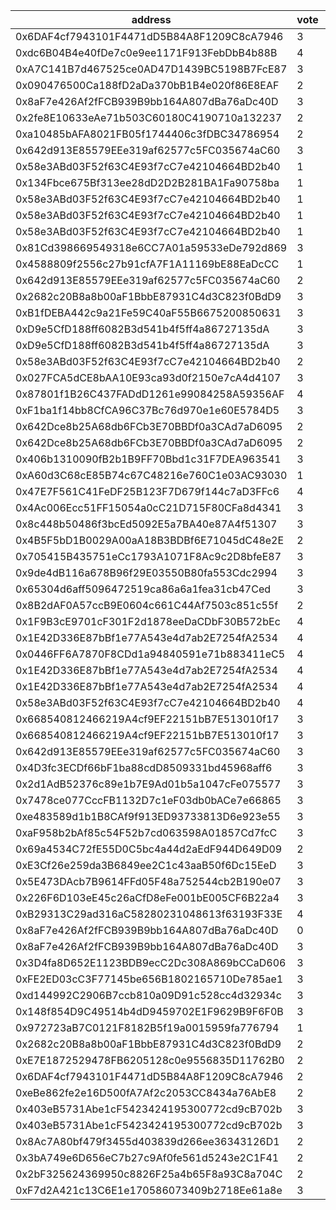 address|vote|timestamp|signature
---|---|---|---
0x6DAF4cf7943101F4471dD5B84A8F1209C8cA7946|3|1601042972|0x0a01f38e20e4bec3a128acd299fa6abbd2ec12eaff9cfb4e9410bb9f08492ceb5fa36c8a7090165de37d34b9d62a0ed9d8b6948cf582e1863b42c8d574398c4e1c
0xdc6B04B4e40fDe7c0e9ee1171F913FebDbB4b88B|4|1601043277|0x71d38d244a7d64179ae5954a64f171b745cd5dcaff382415e30be55020076465233580a596a55d793a0b4f864d38c32c69da0f6ad0fac93f9a34e790f9d81da01b
0xA7C141B7d467525ce0AD47D1439BC5198B7FcE87|3|1601043437|0x3e67a224750d6c7f1d0eea3855807ffd18f3b97dc98c1c54aa0ed03982a3366d6125fbc171d8e51d6225afbdf6da524d604b9292b840b262b2d99632918775151c
0x090476500Ca188fD2aDa370bB1B4e020f86E8EAF|2|1601043610|0x9bfb962b366737b0925d18d31723bc65cecfc68d864c10ab99e4404789734ef90fbd848e78eccd841a8cee2df9a78f6dcde84183733861c236ab04bf1afa239d1b
0x8aF7e426Af2fFCB939B9bb164A807dBa76aDc40D|3|1601043716|0x5f505b9b117c145a219b9ae4ae02633c3e97fbdbb4d44b2e593fa8abd8ac06bb517f636527d9b6ea36c96d754ea52481cc47d7b9a0b2a35335b7246eaf1d904e1c
0x2fe8E10633eAe71b503C60180C4190710a132237|2|1601044272|0x138ffe9cc86ebf30ae224a107fdd4fb9fffb16de5fdd97688e025207a0303230169130fc05530fefb51b76198fc0ef6940698ef49aa5b5791195c108b926087b1c
0xa10485bAFA8021FB05f1744406c3fDBC34786954|2|1601044489|0xa07b9d0acdee4ebb88f23e5700312e4ab1065f7869d377474d7d178c74c4dca3168888b3ba3bfc84ce660e1b290ac2ac6acdd43beed6a80ff41b42bfde7c5b151c
0x642d913E85579EEe319af62577c5FC035674aC60|3|1601044514|0xcc0182b3e0dbc381e5ff181b294d11fcf88c9cbe20e2ea4a49589429d5dfbdf51e8a1c25fec8a1270fff8eb7e0256fe8c68bbfd66fa18a87d90c0c1316e5204c1b
0x58e3ABd03F52f63C4E93f7cC7e42104664BD2b40|1|1601045122|0xcc83b5af9065a34e006b883d5324072d964fb20ce2102d3836ec137a88367a8e15afb60d0a0b7c98bb7d0ac995516881c005b66ff77e88e97290e636dcb279e51b
0x134Fbce675Bf313ee28dD2D2B281BA1Fa90758ba|1|1601045235|0x930477eb44bf8e43730f8a4c225a0d3c426c88645a571765d0bf522471b3a5201ee8a66750cfbafe3316c0318724e44e74ec1357d3cad4fbd40be92c725692d91c
0x58e3ABd03F52f63C4E93f7cC7e42104664BD2b40|1|1601045273|0x391e180170a24d3295830bdb8c1aa31ee36fea3d5e61e2a0801953330359eb5a003171fc0be78580368f558c9b3aef00f7b255eac3a18826c706e4249c6bf4ff1b
0x58e3ABd03F52f63C4E93f7cC7e42104664BD2b40|1|1601045341|0xe375d98aeaf41e3391a4c5605fce5af9df1f055ea777a2553540d070351ecd055847d3886dfebfba8bef061af951a188c216e1baec1f91121b2546003540c4a21c
0x58e3ABd03F52f63C4E93f7cC7e42104664BD2b40|1|1601045399|0xbfc30a3f13910f1e3788be4442fe17ef5a287da44bfafa9a0c5e3a0102ab91fa57704ebc829c60a8fa04f34de6ec95c06fd0cead9f571b5f3c5cb1eb8872b7661c
0x81Cd398669549318e6CC7A01a59533eDe792d869|3|1601045516|0x4067992077dbe3edada4d2796b0a3348ede733b66dd413cbc7a289e01d9b398b0e1336c601836a442801b3b65dce4ecf5d62584b998b6cf065dd8ebdf25344e51b
0x4588809f2556c27b91cfA7F1A11169bE88EaDcCC|1|1601048782|0xf5bf6be84d521a6c6718f42a2987908bbf8f043f435eff211cfef58970f65a32748aae8bf5fc973c65d7d7c53fbd411058bd93717b97ee8d6d6db66cbf32f8be1b
0x642d913E85579EEe319af62577c5FC035674aC60|2|1601050639|0x16dbb1844dd4eb08b94b40305d4d55f82e91267a12b65d76c74a0f21d6ae959835f048cce6eceeef87e24693ea98847eaa8c3b0a922849055c31bc8defbae99b1b
0x2682c20B8a8b00aF1BbbE87931C4d3C823f0BdD9|3|1601052103|0xf6101b16001523261bf6ce45d1aea100fb6f7d4bbea144773c56c60371e280263668ca74a70c7cd71d5536be689e4d1628c537b3ce1ae79e3d35716c8ed842ed1b
0xB1fDEBA442c9a21Fe59C40aF55B6675200850631|3|1601053747|0xdb99308cc98d52ecec06fb058b3644b09370ed4931c7d4f7840dfb98c355f4770d0fece9c71a38403eaf34ced1522d4a8cab1f84548d69a2ceb0da7df1fed10e1c
0xD9e5CfD188ff6082B3d541b4f5ff4a86727135dA|3|1601056693|0x77638e09eda042b0d6bd62722dfb7f956028eca9f9da44bd2329874fe4eef7ad1cd94da1d6320faca6c292ca6692326095fdf85815efa8973e5deae9ed934d941b
0xD9e5CfD188ff6082B3d541b4f5ff4a86727135dA|3|1601056771|0x62e9d5fa1c55826a92e9951694e70b9d1f042c45239ab92b379f085c720f79dc47e3d47d44a53ac0277d6e7816ada046534521adf12f2a173d8ac50786ffe4fb1b
0x58e3ABd03F52f63C4E93f7cC7e42104664BD2b40|2|1601059736|0x6952f0176876d060d2f95f94259c5954a26324937f00bcbabfa2bfd760ea55c511e41f77e3305448988719d19ecbf60fee526a87e81fb8888ef2c7a243394d521c
0x027FCA5dCE8bAA10E93ca93d0f2150e7cA4d4107|3|1601059767|0x3c60abe921cbe98e9c5a1d0689f2b33df380dd66e7d5ed648a6b7ebd3d25f2a20951d7c630d31d1632a95001a7fac7db215d5ea04273b1e755033dae1cc1884b1b
0x87801f1B26C437FADdD1261e99084258A59356AF|4|1601060847|0x7cbcbb08a52f67b6bc9d5d64be4dbf578b094bd3f84db4e2905e38da44be801a4f91a653470070512d7bb5e1a692630028aaa8f5c28ed00f9e19735ba411835c1c
0xF1ba1f14bb8CfCA96C37Bc76d970e1e60E5784D5|3|1601074002|0xdd79c7a68bdea1b13bb4597644df218c4875f2c2ee007ac53b27295e4e88f6ce52ef8dd4d287dfbba6f073980139d7c40363e2b393d119acd2ff1f6dad3f55691b
0x642Dce8b25A68db6FCb3E70BBDf0a3CAd7aD6095|2|1601074604|0xd19c6289e371a9a5bca081a2b01d4595541139080c9d0757a5e59c10c51afd4c16d88c5f6396699d47129f81bc6b4289e76c3d51a167ec8ee00873989e8401571c
0x642Dce8b25A68db6FCb3E70BBDf0a3CAd7aD6095|2|1601075076|0xf3c994ccc8452f8b9068c9160c5ad0f66de49557c1946adb1dfc739af1c8656458a516cdd109dbedc6b5179866d5bfb56e46d27626dbd962f0c8c5f0942873a71c
0x406b1310090fB2b1B9FF70Bbd1c31F7DEA963541|3|1601077548|0x5982f32ea713f20e1e3d550b2d42a1c7cd16efc5003a27c1e57130bbac89cfce3f767e1bacd6fe9d7aacfa2490d39e57f69544c259bafbf50b485ada9df634801c
0xA60d3C68cE85B74c67C48216e760C1e03AC93030|1|1601079527|0x2214703c5c10e33dd23fb9cb408d8514ba69ac907e0ba3cb6ef91b03d6cea92e4f0dc2ac8acbd8e63b9247635c3575a5190a1fcc26cf188d6520c942cb51094f1b
0x47E7F561C41FeDF25B123F7D679f144c7aD3FFc6|4|1601079821|0x03abfeb7f518c0225aab12c476df0f53f9e1f5cf5f7dba6a7b22cd3e3e815eec63329197dcc3b05a7cf3a01013918582d8e4cd7656772b0bbf406fe93e5b962e1c
0x4Ac006Ecc51FF15054a0cC21D715F80CFa8d4341|3|1601086073|0x67f6d52336472322800a411d0a390f52db68817b57ba399d4bcc79ec9473161f5e8de05517c6af3712a645965deab3b35488e932c755b14c11f125d38fcff3d11c
0x8c448b50486f3bcEd5092E5a7BA40e87A4f51307|3|1601092209|0x53d6875f7f1cace998bc87815a550045cf306b630ce5fc20cae10c95995634a8791c1cdfac954e30a6ad011ea156493bc8960b41c86ab4e5e36f7a1359a7fd431b
0x4B5F5bD1B0029A00aA18B3BDBf6E71045dC48e2E|2|1601099596|0x1b7e129c5a3518e19fd2b87e1314e017919dcb0ae0e9cbd608f144af930b40a37a460fa304bb8abd107db2089094878e11a4090995d99870dd10a2384c5f66f41b
0x705415B435751eCc1793A1071F8Ac9c2D8bfeE87|3|1601101339|0xfdef340461fbcfa6c3ab0ff0f05f935ce30af91f217b0e9712ed0e8bef2ed4c55103eff370a57efe85caf133b160498b54fba3ee1b8fc9e733a24120909a75da1b
0x9de4dB116a678B96f29E03550B80fa553Cdc2994|3|1601106392|0x3098c3cc30e5120670bc47ddaafd3c248676575636c949e12c29c7aeff004e663327a21898275d48f557ff3abe3a324ec76e2c9f457b2207e1f463ae8eb439c11c
0x65304d6aff5096472519ca86a6a1fea31cb47Ced|3|1601108428|0x214256d1405a972ef0ed034371ae75dade6ebdb156be5e3d4dd9804f3c3eda944ae37a95387969bae6ff87140b33a9e6a60fdac1f1fd36b2c792dd248ecc1f071b
0x8B2dAF0A57ccB9E0604c661C44Af7503c851c55f|2|1601110161|0x46883fbd65e28bb8258ae2a9811ea63be52d49ae4df2339125211fe387c01fd1185c0a845f72a43f31f7b543a4cdb3588fbc45a2ef271d1e0935bb3f50eef3121b
0x1F9B3cE9701cF301F2d1878eeDaCDbF30B572bEc|4|1601111792|0xac9e3633f6d8d6b4aa197b8e23fec461528cce6766db50cf4be4eebe78cb6c2525bba902dc4ac4acba28c06afec6077bdd5fe81cefe774e9b6afa8ff8d2dea3a1c
0x1E42D336E87bBf1e77A543e4d7ab2E7254fA2534|4|1601119300|0x6aabdff884b2b0e39d05ed06b0785f18a5faf017820977a4cbe45370401efe5c13591156a984c7d2eebb13937e84b50ce71053bb2c1a2f81a9392c3985ceab231c
0x0446FF6A7870F8CDd1a94840591e71b883411eC5|4|1601119369|0x4f554b201aa91735025bff1bf4785edebd73ea185aee157201165253afe9b6e123c1feb746c9ea2d99cf4fc936f4253970ff0297388ab087e5c285763e6994a31c
0x1E42D336E87bBf1e77A543e4d7ab2E7254fA2534|4|1601119444|0x828ee0c5087faa23878b9b40708f15745dbd2919ea96a7207bd6c69e3951e5731b0a359dcff0ca8ab522e9454c343dc55356491d2a153c0bfc59ba9d8085db941c
0x1E42D336E87bBf1e77A543e4d7ab2E7254fA2534|4|1601119557|0x6aabd52831326cede6028413d658a568ae4c06dfe5596e6bca848a737284f278706917b06ab25063cb6b3e6af733b6e8ac1aa77d767b928c63b1e6d9806ee8bd1c
0x58e3ABd03F52f63C4E93f7cC7e42104664BD2b40|4|1601119637|0x3dfedf9252961dd2112511fbd5838fd5db590675e0a0f3a9d5b8283b381fd3cc42607547cf458c6799b5ae11c569a1c3203a151544744b247e440b1edfe660511b
0x668540812466219A4cf9EF22151bB7E513010f17|3|1601120686|0x5e92ff8000967c1322411f2eb5bc02b1ade4899a0dc416b739c514867a7eb5bb068adb3483e76969d01663f9af3ca0b35da1bcc4bdac1e2471c2ed3fea3488bb1b
0x668540812466219A4cf9EF22151bB7E513010f17|3|1601121419|0x51be67631b1c9e68f7e432a5bbceb2382216707799edd0f4c269d2694fde076106966cfefaaa0a993769d1c1b1591324b86fdacfcb4c3754111d58439216d1271c
0x642d913E85579EEe319af62577c5FC035674aC60|3|1601125259|0x30a2bed0c87a9faa008c34009ce18d05a78755f98896f721da3a2b422abdf4f95a7a437e9fb8a805fc7ef13ecd2e88a8eb4a10b098f879d02d2125962ce529b01b
0x4D3fc3ECDf66bF1ba88cdD8509331bd45968aff6|3|1601130194|0xb138b491d5bda9f617e28a416b13b8675a5824b0f039a540fc60274cb3437ca665b563c60a74cac908518af254b936be2ce92b2729e432ea80388dfeaa56a6f51b
0x2d1AdB52376c89e1b7E9Ad01b5a1047cFe075577|3|1601130484|0x9c75e9e4c642c743dd692b6682cddfa7715c02da6d51e81b338670b78681b21926801fb7a010c04d8b3818ab8ee0aa2ecaa17be4c5166945a2a7caea8483492b1b
0x7478ce077CccFB1132D7c1eF03db0bACe7e66865|3|1601132704|0xece8b3f4e7c4842cfa1a6483b33f13e0a57b3642fd10e7df06f7ffb7d9d2a21e5e2d109aef133857b76422e947e567948bb89ad0fb974f7a9473e0e1a1b93b841b
0xe483589d1b1B8CAf9f913ED93733813D6e923e55|3|1601139071|0x4d1acd9bbf6b8e8586c20555aa493746754732bbf73e57d713e36506f7048a61674ef9174057fdf2d7a3897a76396cff079020e1b1e1bd0d7c57d962d44722451c
0xaF958b2bAf85c54F52b7cd063598A01857Cd7fcC|3|1601140079|0xeeb1c7c2ee9f919528ce1d20bfa3ae7f3d22a1bb271e9e1d99b1688c294b51375ae9118037aa34a1e661ff22149ff3c83b1d1f6670eaf64cb818eb9ac1e860921b
0x69a4534C72fE55D0C5bc4a44d2aEdF944D649D09|2|1601147670|0x33f9c1c4ad1e4d5e0914af67aed2104de43faad54034a2750731dd73971dc6f83cd550ef958bbb885edff7d11bf63e904102d1c66bcbe47f00e04841af29bb761b
0xE3Cf26e259da3B6849ee2C1c43aaB50f6Dc15EeD|3|1601160164|0x535c21f2b1e15a8d74519454e785c6c67b20f4bcadcfb9019ae7ef2ac9c9c7fb67a091a1b376637ec5ebccc5962c1165452323bdb561292e36f1b653152cb4aa1c
0x5E473DAcb7B9614FFd05F48a752544cb2B190e07|3|1601177726|0x7ffedc6ccad19b7392667909a3000da7662021d2b6cfe14b1392e073550a76a4266879fd904e7aae241c83d1a620188550ae3819e7fb2691093eec927bc8dd861c
0x226F6D103eE45c26aCfD8eFe001bE005CF6B22a4|3|1601186325|0xef55721eb6841e0c42e1bcb062c7d709e6066cffc5d039e3bb0d5cd0bec9f8e86d1951dcd79563aae53f07b5a3e3f5368c79dd49833a2f3338a89f24266c80931c
0xB29313C29ad316aC58280231048613f63193F33E|4|1601189811|0x0cf4a3147fa444f41f13341c9871a7e148a3c7a0c7087be2e57e6e7c442984a37e8fc3087b0759e8da3955ee38efa4369cfbc0d92e053d70bd513ba68e04396d1b
0x8aF7e426Af2fFCB939B9bb164A807dBa76aDc40D|0|1601201642|0x0b87c076fe48bba6bdb3be05a8883934fb217e21cb006a18a2345d683a64226905927f8fb478f6fa454f509f96aa57d90ceca81f075451f2c85f9633655a33161b
0x8aF7e426Af2fFCB939B9bb164A807dBa76aDc40D|3|1601202279|0x071477e81146a6e140c6b530ba227eaa8cb9460366960bda094640fb25f4e1f70b2ca5ac5f25653efbf5302d238ac6b74a6dc3e2b028f9950b04166baae3618d1c
0x3D4fa8D652E1123BDB9ecC2Dc308A869bCCaD606|3|1601207931|0x27fc9a8e3ce08f1e827e776682b3b02a13f0131d4cfee367d8e064b6f5dbc3f815c6e3c7059f659cfc843f647479e769a3790a7468f159905973785c4ad53c371c
0xFE2ED03cC3F77145be656B1802165710De785ae1|3|1601208489|0xe1a603f617d128b57051874e2911a4ee3e4013a097c8f8c2c9dcd6ae60b4d32f0eb685af1f3964b457d3be9cf55d16af511cdb9c10b8d0e995a4d52f1c13da621b
0xd144992C2906B7ccb810a09D91c528cc4d32934c|3|1601215504|0xe28b3241f694083f816e3f49c8a652b575f65429ee22d04c1073d7f0bbf00e1b3c6b9fee11183b63fce0977c1d553b51d268f606dce59b7837a1fe8f6e6317b61b
0x148f854D9C49514b4dD9459702E1F9629B9F6F0B|3|1601216251|0xea01057c1b5c49da5eadfabea20746c497bc790f8bbc40d0a4b092bb92aa436517074954fb5ae12c08865b68306ac0ea493c76d45eb59a9cfcbc219a230db48c1b
0x972723aB7C0121F8182B5f19a0015959fa776794|1|1601272597|0x5524abedac86f919eccf5250a3e9d948de9b8f8025fd326a9caf8f81aced3449758464d0ba7020ee7176e575337004bff2c9c38545ac25ba5863db99b649c7b21c
0x2682c20B8a8b00aF1BbbE87931C4d3C823f0BdD9|2|1601278430|0x10027e1731186c7e89b4cf8feaf27104ce01ab28860f3658592ecdf93c184e505422eb16824b23e4ac5e9dd4218d68042822b37e6297a24ed7a4e6beebe0cafb1b
0xE7E1872529478FB6205128c0e9556835D11762B0|2|1601278521|0xfb32fd9ac194a9236117dfea6b74a3abbf0eba2ffc7bb482a4d836e14c61e9cf367539816d3dfa8468e66ca15d794d79b25ec3f9cfc781f2ea39c25203c864e81c
0x6DAF4cf7943101F4471dD5B84A8F1209C8cA7946|2|1601279027|0x0350596ec4edc8b734013df50b84da03720513f94aa0bb41126ffe2b0b363ef26fb32b98873e057170095d10a583dc0eb424be2c97bac3b0dc95b4eb9a3b1cb51b
0xeBe862fe2e16D500fA7Af2c2053CC8434a76AbE8|2|1601283537|0xe94c34400ff22af029d1770819cba0ad2f313ff75f2f5a27d3522f5197d0ccad6fd3b0f68f3e1b5f73566bb805f212cdb0cd82678b26e3d752f23c059a9bb35a1b
0x403eB5731Abe1cF5423424195300772cd9cB702b|3|1601288774|0xb0f29cbb5b2cc38d71053d908cb7c3133182a35ff693bcaf9d29d73f5ac6b75e12c8655fddc96b81caed8d28616e276199cf3ece6ef0ece3ee83cf5fa5f8ab731c
0x403eB5731Abe1cF5423424195300772cd9cB702b|3|1601289029|0x6c4c307d48ea42702b32e2096e3b980b22ad71824df916bb5b7a64218391780e43fdb8e72f842b9f9e70fa7ad65c311aea7531ba1b7d1fc1005857b47cd37fd81c
0x8Ac7A80bf479f3455d403839d266ee36343126D1|2|1601289129|0xc838532136e5e34de278dd075137026f7751b5a11e33dfa27e3103b6fbcb29d7145d4b347591806c992f0aeb63b2819807e48b48afa91369f3f7e7e54a3cfafb1b
0x3bA749e6D656eC7b27c9Af0fe561d5243e2C1F41|2|1601289652|0xf0a0dc86b8cec341e0fb67bbaae1aee66f5f486adcfcbd4e2faa49d08305f446534fb147552a2f49e49da009974edecc99341e429622971939ba0b87f05253a71b
0x2bF325624369950c8826F25a4b65F8a93C8a704C|2|1601295717|0x6dbf7ae6d62d7f002e8d387620c84010d7c3338b5947fcb2a97dcd44ec20e63c4e7ecc76d4423af64090179625436f19038bdc61c1fb0c64ac99d5953bebe5351c
0xF7d2A421c13C6E1e170586073409b2718Ee61a8e|3|1601298269|0x468a4a3413bbf0892641a5d62b43792756b4854c092b74ec3f4b8774c671ea286e93bf5284ce3ad8b23d704654684b07ce360b8060087758569967489008540b1c